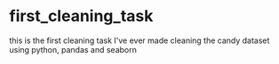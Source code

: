 # first_cleaning_task
this is the first cleaning task I've ever made cleaning the candy dataset using python, pandas and seaborn 
